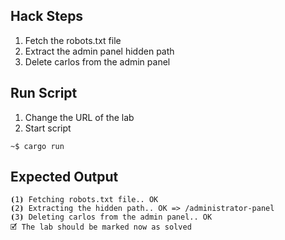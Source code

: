 ## Hack Steps

1. Fetch the robots.txt file
2. Extract the admin panel hidden path
3. Delete carlos from the admin panel

## Run Script

1. Change the URL of the lab
2. Start script

```
~$ cargo run
```

## Expected Output

```
⦗1⦘ Fetching robots.txt file.. OK
⦗2⦘ Extracting the hidden path.. OK => /administrator-panel
⦗3⦘ Deleting carlos from the admin panel.. OK
🗹 The lab should be marked now as solved
```
